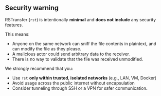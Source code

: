 ## Security warning
RSTransfer (`rst`) is intentionally **minimal** and **does not include** any security features.

This means:

- Anyone on the same network can sniff the file contents in plaintext, and can modify the file as they please.
- A malicious actor could send arbitrary data to the receiver.
- There is no way to validate that the file was received unmodified.

We strongly recommend that you:
- Use `rst` **only within trusted, isolated networks** (e.g., LAN, VM, Docker)
- Avoid usage across the public internet without encapsulation
- Consider tunneling through SSH or a VPN for safer communication.


